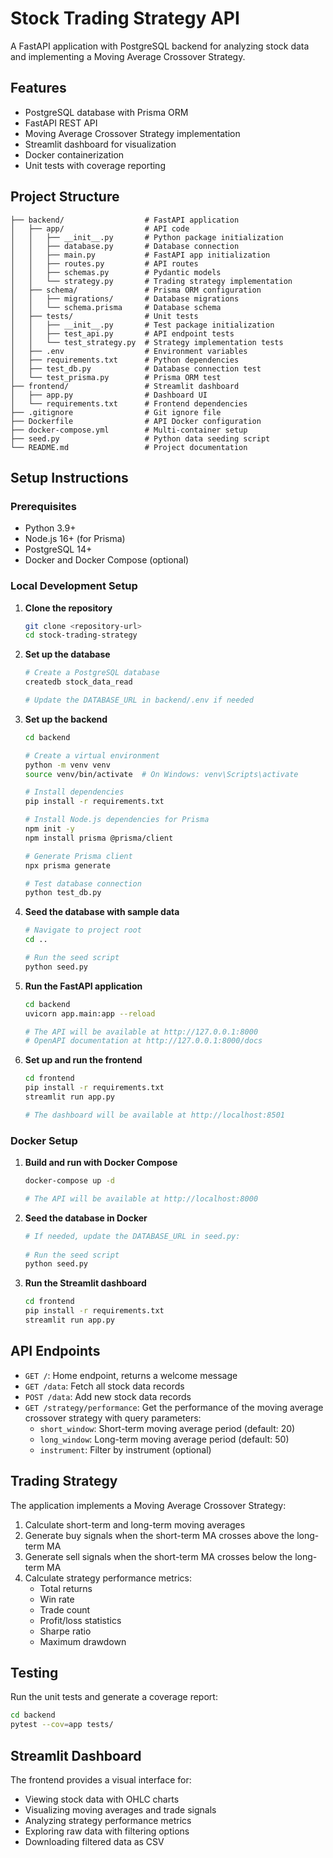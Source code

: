 
# Stock Trading Strategy API

A FastAPI application with PostgreSQL backend for analyzing stock data and implementing a Moving Average Crossover Strategy.

## Features

* PostgreSQL database with Prisma ORM
* FastAPI REST API
* Moving Average Crossover Strategy implementation
* Streamlit dashboard for visualization
* Docker containerization
* Unit tests with coverage reporting

## Project Structure

```
├── backend/                  # FastAPI application
│   ├── app/                  # API code
│   │   ├── __init__.py       # Python package initialization
│   │   ├── database.py       # Database connection
│   │   ├── main.py           # FastAPI app initialization
│   │   ├── routes.py         # API routes
│   │   ├── schemas.py        # Pydantic models
│   │   └── strategy.py       # Trading strategy implementation
│   ├── schema/               # Prisma ORM configuration
│   │   ├── migrations/       # Database migrations
│   │   └── schema.prisma     # Database schema
│   ├── tests/                # Unit tests
│   │   ├── __init__.py       # Test package initialization
│   │   ├── test_api.py       # API endpoint tests
│   │   └── test_strategy.py  # Strategy implementation tests
│   ├── .env                  # Environment variables
│   ├── requirements.txt      # Python dependencies
│   ├── test_db.py            # Database connection test
│   └── test_prisma.py        # Prisma ORM test
├── frontend/                 # Streamlit dashboard
│   ├── app.py                # Dashboard UI
│   └── requirements.txt      # Frontend dependencies
├── .gitignore                # Git ignore file
├── Dockerfile                # API Docker configuration
├── docker-compose.yml        # Multi-container setup
├── seed.py                   # Python data seeding script
└── README.md                 # Project documentation
```

## Setup Instructions

### Prerequisites

* Python 3.9+
* Node.js 16+ (for Prisma)
* PostgreSQL 14+
* Docker and Docker Compose (optional)

### Local Development Setup

1. **Clone the repository**
   ```bash
   git clone <repository-url>
   cd stock-trading-strategy
   ```
2. **Set up the database**
   ```bash
   # Create a PostgreSQL database
   createdb stock_data_read

   # Update the DATABASE_URL in backend/.env if needed
   
   ```
3. **Set up the backend**
   ```bash
   cd backend

   # Create a virtual environment
   python -m venv venv
   source venv/bin/activate  # On Windows: venv\Scripts\activate

   # Install dependencies
   pip install -r requirements.txt

   # Install Node.js dependencies for Prisma
   npm init -y
   npm install prisma @prisma/client

   # Generate Prisma client
   npx prisma generate

   # Test database connection
   python test_db.py
   ```
4. **Seed the database with sample data**
   ```bash
   # Navigate to project root
   cd ..

   # Run the seed script
   python seed.py
   ```
5. **Run the FastAPI application**
   ```bash
   cd backend
   uvicorn app.main:app --reload

   # The API will be available at http://127.0.0.1:8000
   # OpenAPI documentation at http://127.0.0.1:8000/docs
   ```
6. **Set up and run the frontend**
   ```bash
   cd frontend
   pip install -r requirements.txt
   streamlit run app.py

   # The dashboard will be available at http://localhost:8501
   ```

### Docker Setup

1. **Build and run with Docker Compose**
   ```bash
   docker-compose up -d

   # The API will be available at http://localhost:8000
   ```
2. **Seed the database in Docker**
   ```bash
   # If needed, update the DATABASE_URL in seed.py:
  
   # Run the seed script
   python seed.py
   ```
3. **Run the Streamlit dashboard**
   ```bash
   cd frontend
   pip install -r requirements.txt
   streamlit run app.py
   ```

## API Endpoints

* `GET /`: Home endpoint, returns a welcome message
* `GET /data`: Fetch all stock data records
* `POST /data`: Add new stock data records
* `GET /strategy/performance`: Get the performance of the moving average crossover strategy with query parameters:
  * `short_window`: Short-term moving average period (default: 20)
  * `long_window`: Long-term moving average period (default: 50)
  * `instrument`: Filter by instrument (optional)

## Trading Strategy

The application implements a Moving Average Crossover Strategy:

1. Calculate short-term and long-term moving averages
2. Generate buy signals when the short-term MA crosses above the long-term MA
3. Generate sell signals when the short-term MA crosses below the long-term MA
4. Calculate strategy performance metrics:
   * Total returns
   * Win rate
   * Trade count
   * Profit/loss statistics
   * Sharpe ratio
   * Maximum drawdown

## Testing

Run the unit tests and generate a coverage report:

```bash
cd backend
pytest --cov=app tests/
```

## Streamlit Dashboard

The frontend provides a visual interface for:

* Viewing stock data with OHLC charts
* Visualizing moving averages and trade signals
* Analyzing strategy performance metrics
* Exploring raw data with filtering options
* Downloading filtered data as CSV
